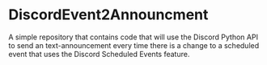 # DiscordEvent2Announcment
A simple repository that contains code that will use the Discord Python API to send an text-announcement every time there is a change to a scheduled event that uses the Discord Scheduled Events feature. 
